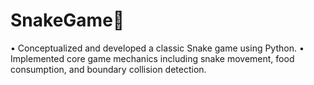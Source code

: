 # SnakeGame🐍
• Conceptualized and developed a classic Snake game using Python.
• Implemented core game mechanics including snake movement, food consumption, and boundary collision detection.
